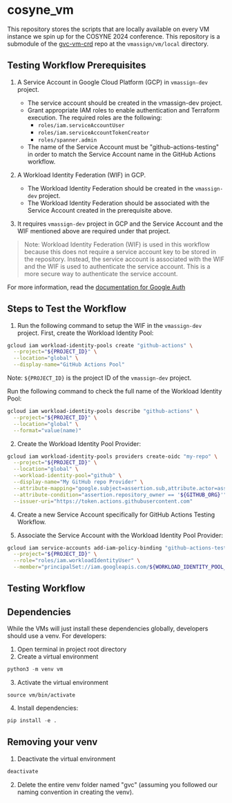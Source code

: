 # cosyne_vm

This repository stores the scripts that are locally available on every VM instance we spin up for the COSYNE 2024 conference. This repository is a submodule of the [gvc-vm-crd](https://github.com/talmolab/gcp-vm-crd) repo at the `vmassign/vm/local` directory.

## Testing Workflow Prerequisites

1. A Service Account in Google Cloud Platform (GCP) in `vmassign-dev` project. 
    - The service account should be created in the vmassign-dev project.
    - Grant appropriate IAM roles to enable authentication and Terraform execution. The required roles are the following:
      - `roles/iam.serviceAccountUser`
      - `roles/iam.serviceAccountTokenCreator`
      - `roles/spanner.admin`
    - The name of the Service Account must be "github-actions-testing" in order to match the Service Account name in the GitHub Actions workflow.

2. A Workload Identity Federation (WIF) in GCP.
    - The Workload Identity Federation should be created in the `vmassign-dev` project.
    - The Workload Identity Federation should be associated with the Service Account created in the prerequisite above.

3. It requires `vmassign-dev` project in GCP and the Service Account and the WIF mentioned above are required under that project.

> Note: Workload Identity Federation (WIF) is used in this workflow because this does not require a service account key to be stored in the repository. Instead, the service account is associated with the WIF and the WIF is used to authenticate the service account. This is a more secure way to authenticate the service account.

For more information, read the [documentation for Google Auth](https://github.com/google-github-actions/auth)

## Steps to Test the Workflow
1. Run the following command to setup the WIF in the `vmassign-dev` project. First, create the Workload Identity Pool:
  ```bash
  gcloud iam workload-identity-pools create "github-actions" \
    --project="${PROJECT_ID}" \
    --location="global" \
    --display-name="GitHub Actions Pool"
  ```

  Note: `${PROJECT_ID}` is the project ID of the `vmassign-dev` project.

  Run the following command to check the full name of the Workload Identity Pool:
  ```bash
  gcloud iam workload-identity-pools describe "github-actions" \
    --project="${PROJECT_ID}" \
    --location="global" \
    --format="value(name)"
  ```

2. Create the Workload Identity Pool Provider:
  ```bash
  gcloud iam workload-identity-pools providers create-oidc "my-repo" \
    --project="${PROJECT_ID}" \
    --location="global" \
    --workload-identity-pool="github" \
    --display-name="My GitHub repo Provider" \
    --attribute-mapping="google.subject=assertion.sub,attribute.actor=assertion.actor,attribute.repository=assertion.repository,attribute.repository_owner=assertion.repository_owner" \
    --attribute-condition="assertion.repository_owner == '${GITHUB_ORG}'" \
    --issuer-uri="https://token.actions.githubusercontent.com"
  ```

4. Create a new Service Account specifically for GitHub Actions Testing Workflow.

4. Associate the Service Account with the Workload Identity Pool Provider:
  ```bash
  gcloud iam service-accounts add-iam-policy-binding "github-actions-testing@${PROJECT_ID}.iam.gserviceaccount.com" \
    --project="${PROJECT_ID}" \
    --role="roles/iam.workloadIdentityUser" \
    --member="principalSet://iam.googleapis.com/${WORKLOAD_IDENTITY_POOL_ID}/attribute.repository/${REPO}"
  ```

## Testing Workflow

## Dependencies

While the VMs will just install these dependencies globally, developers should use a venv. For developers:
1. Open terminal in project root directory
2. Create a virtual environment

```python
python3 -m venv vm
```

3. Activate the virtual environment

```python3
source vm/bin/activate
```

4. Install dependencies:

```python
pip install -e .
```

## Removing your venv

1. Deactivate the virtual environment

```python
deactivate
```

2. Delete the entire venv folder named "gvc" (assuming you followed our naming convention in creating the venv).
